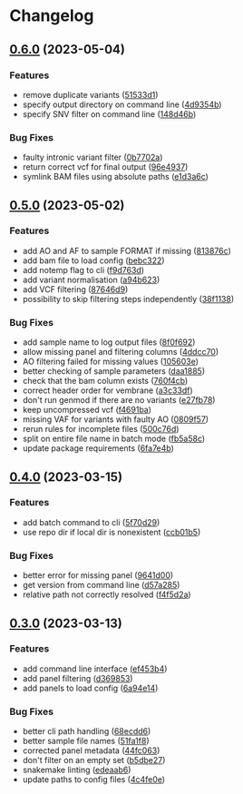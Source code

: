 # Changelog

## [0.6.0](https://github.com/gmc-norr/scout-annotation/compare/v0.5.0...v0.6.0) (2023-05-04)


### Features

* remove duplicate variants ([51533d1](https://github.com/gmc-norr/scout-annotation/commit/51533d17752cc75fe831ad99e60857fae7f00e64))
* specify output directory on command line ([4d9354b](https://github.com/gmc-norr/scout-annotation/commit/4d9354bc3c66790195f66a3189a9cf3eb067cc84))
* specify SNV filter on command line ([148d46b](https://github.com/gmc-norr/scout-annotation/commit/148d46b519d2c7273e3c9c42135d2d98feb3cbeb))


### Bug Fixes

* faulty intronic variant filter ([0b7702a](https://github.com/gmc-norr/scout-annotation/commit/0b7702aebf60b109ec6aae9b7909a640fbeb7079))
* return correct vcf for final output ([96e4937](https://github.com/gmc-norr/scout-annotation/commit/96e4937a500701d0dbfb1b557f3b1159302328eb))
* symlink BAM files using absolute paths ([e1d3a6c](https://github.com/gmc-norr/scout-annotation/commit/e1d3a6c1231f0192b7fc08c06d0831a7a5350ba1))

## [0.5.0](https://github.com/gmc-norr/scout-annotation/compare/v0.4.0...v0.5.0) (2023-05-02)


### Features

* add AO and AF to sample FORMAT if missing ([813876c](https://github.com/gmc-norr/scout-annotation/commit/813876c33d65007b5de659c303a51a36c940ff32))
* add bam file to load config ([bebc322](https://github.com/gmc-norr/scout-annotation/commit/bebc322bd0d2a0e987419542e51bf4ede1c67c5c))
* add notemp flag to cli ([f9d763d](https://github.com/gmc-norr/scout-annotation/commit/f9d763d2ecc158ee3d595699bd0fad45db3612f9))
* add variant normalisation ([a94b623](https://github.com/gmc-norr/scout-annotation/commit/a94b6231c60e220838f88775d9b4411841b6fbf3))
* add VCF filtering ([87646d9](https://github.com/gmc-norr/scout-annotation/commit/87646d9fa311a9d878392033387280a493b6e649))
* possibility to skip filtering steps independently ([38f1138](https://github.com/gmc-norr/scout-annotation/commit/38f113821abcbdfb6c65a4cd6b589c97faa1f2e1))


### Bug Fixes

* add sample name to log output files ([8f0f692](https://github.com/gmc-norr/scout-annotation/commit/8f0f692eb63063c05d8ad572665254abe190eb16))
* allow missing panel and filtering columns ([4ddcc70](https://github.com/gmc-norr/scout-annotation/commit/4ddcc70aff9c7b64539a3fb7fbb07ddfa19742d2))
* AO filtering failed for missing values ([105603e](https://github.com/gmc-norr/scout-annotation/commit/105603eb36daaca463ce3c96d90952f072468850))
* better checking of sample parameters ([daa1885](https://github.com/gmc-norr/scout-annotation/commit/daa188514433c44b385d3db1af49a8e9866ee9b1))
* check that the bam column exists ([760f4cb](https://github.com/gmc-norr/scout-annotation/commit/760f4cb29028031f326a182914fe3c9b146e37a1))
* correct header order for vembrane ([a3c33df](https://github.com/gmc-norr/scout-annotation/commit/a3c33df7e60f14e2b3a020da9aab2473c006fbf1))
* don't run genmod if there are no variants ([e27fb78](https://github.com/gmc-norr/scout-annotation/commit/e27fb78f8eb0780ac3f3d8be10a89501db3990c6))
* keep uncompressed vcf ([f4691ba](https://github.com/gmc-norr/scout-annotation/commit/f4691ba09e5273cc51d3484e6870f52c4f46dbb1))
* missing VAF for variants with faulty AO ([0809f57](https://github.com/gmc-norr/scout-annotation/commit/0809f570ecc2302a094f416f4b60581207b0693a))
* rerun rules for incomplete files ([500c76d](https://github.com/gmc-norr/scout-annotation/commit/500c76dbd4e9b7ec0870cfde90e2bc48bfe52e7a))
* split on entire file name in batch mode ([fb5a58c](https://github.com/gmc-norr/scout-annotation/commit/fb5a58c09d20d0a964ad9bd3d2b168c938a96e40))
* update package requirements ([6fa7e4b](https://github.com/gmc-norr/scout-annotation/commit/6fa7e4b35439f589b857f0932111f1affdd35edc))

## [0.4.0](https://github.com/gmc-norr/scout-annotation/compare/v0.3.0...v0.4.0) (2023-03-15)


### Features

* add batch command to cli ([5f70d29](https://github.com/gmc-norr/scout-annotation/commit/5f70d29e5b714187385951ed0fa0571b41f7958a))
* use repo dir if local dir is nonexistent ([ccb01b5](https://github.com/gmc-norr/scout-annotation/commit/ccb01b5df56bc233fb646155dc676811be438a29))


### Bug Fixes

* better error for missing panel ([9641d00](https://github.com/gmc-norr/scout-annotation/commit/9641d00b44d6d293002eef4f647d46ba37ceef82))
* get version from command line ([d57a285](https://github.com/gmc-norr/scout-annotation/commit/d57a28522e0d563a63bd26d83ed6128222bb3a54))
* relative path not correctly resolved ([f4f5d2a](https://github.com/gmc-norr/scout-annotation/commit/f4f5d2ac7c58f63a2d4601e8d4cd0f5497ce42ab))

## [0.3.0](https://github.com/gmc-norr/scout-annotation/compare/v0.2.3...v0.3.0) (2023-03-13)


### Features

* add command line interface ([ef453b4](https://github.com/gmc-norr/scout-annotation/commit/ef453b4ac6d1b141d65bbbccdc20089f1862d92d))
* add panel filtering ([d369853](https://github.com/gmc-norr/scout-annotation/commit/d36985385af90c5cfe1fe8b7bcdfa82825dbee80))
* add panels to load config ([6a94e14](https://github.com/gmc-norr/scout-annotation/commit/6a94e1476b921bbcf2c01eba21d3f80a3a65b699))


### Bug Fixes

* better cli path handling ([68ecdd6](https://github.com/gmc-norr/scout-annotation/commit/68ecdd64e7ab595002759e72975784525177d846))
* better sample file names ([51fa1f8](https://github.com/gmc-norr/scout-annotation/commit/51fa1f859d66a532f873e292fc72d551f57eb6d6))
* corrected panel metadata ([44fc063](https://github.com/gmc-norr/scout-annotation/commit/44fc0633aa9df1123b0cdd6b01e7d6a4978bd74f))
* don't filter on an empty set ([b5dbe27](https://github.com/gmc-norr/scout-annotation/commit/b5dbe27506baefa7daba0746c0e42a87b9b7fae8))
* snakemake linting ([edeaab6](https://github.com/gmc-norr/scout-annotation/commit/edeaab696cdef2336f3d9db1625547fbd826139e))
* update paths to config files ([4c4fe0e](https://github.com/gmc-norr/scout-annotation/commit/4c4fe0efad697aa6952555be3b5498f9af1ee98e))
